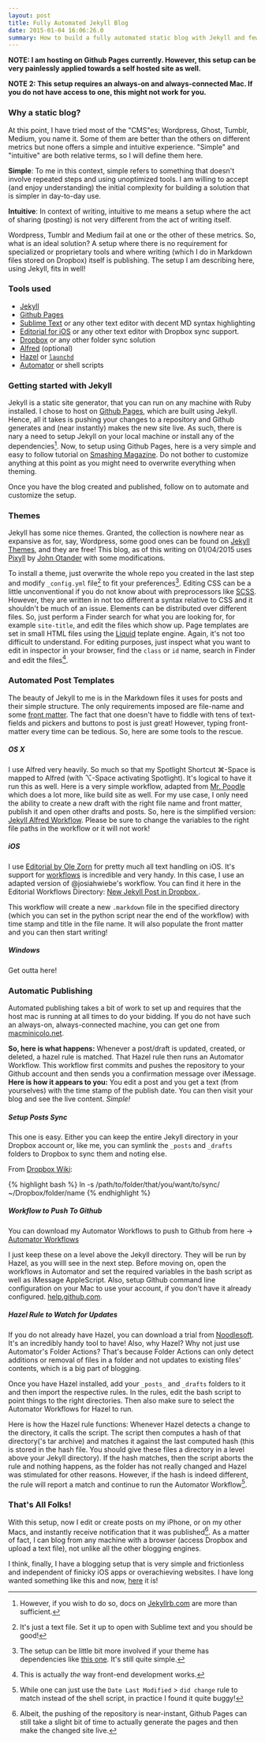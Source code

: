 ```yaml
---
layout: post
title: Fully Automated Jekyll Blog
date: 2015-01-04 16:06:26.0
summary: How to build a fully automated static blog with Jekyll and few other nice utilities running on your Mac.
---
```


**NOTE: I am hosting on Github Pages currently. However, this setup can be very painlessly applied towards a self hosted site as well.**

**NOTE 2: This setup requires an always-on and always-connected Mac. If you do not have access to one, this might not work for you.**

### Why a static blog?

At this point, I have tried most of the "CMS"es; Wordpress, Ghost, Tumblr, Medium, you name it. Some of them are better than the others on different metrics but none offers a simple and intuitive experience. "Simple" and "intuitive" are both relative terms, so I will define them here. 

**Simple**: To me in this context, simple refers to something that doesn't involve repeated steps and using unoptimized tools. I am willing to accept (and enjoy understanding) the initial complexity for building a solution that is simpler in day-to-day use.

**Intuitive**: In context of writing, intuitive to me means a setup where the act of sharing (posting) is not very different from the act of writing itself. 

Wordpress, Tumblr and Medium fail at one or the other of these metrics. So, what is an ideal solution? A setup where there is no requirement for specialized or proprietary tools and where writing (which I do in Markdown files stored on Dropbox) itself is publishing. The setup I am describing here, using Jekyll, fits in well!

### Tools used

* [Jekyll](http://jekyllrb.com)
* [Github Pages](https://pages.github.com)
* [Sublime Text](http://www.sublimetext.com/3) or any other text editor with decent MD syntax highlighting
* [Editorial for iOS](http://omz-software.com/editorial/) or any other text editor with Dropbox sync support.
* [Dropbox](https://www.dropbox.com) or any other folder sync solution
* [Alfred](http://www.alfredapp.com) (optional)
* [Hazel](http://www.noodlesoft.com/hazel.php) or [`launchd`](http://launchd.info)
* [Automator](http://support.apple.com/en-us/HT2488) or shell scripts

### Getting started with Jekyll

Jekyll is a static site generator, that you can run on any machine with Ruby installed. I chose to host on [Github Pages](https://pages.github.com), which are built using Jekyll. Hence, all it takes is pushing your changes to a repository and Github generates and (near instantly) makes the new site live. As such, there is nary a need to setup Jekyll on your local machine or install any of the dependencies[^fn-1]. Now, to setup using Github Pages, here is a very simple and easy to follow tutorial on [Smashing Magazine](http://www.smashingmagazine.com/2014/08/01/build-blog-jekyll-github-pages/). Do not bother to customize anything at this point as you might need to overwrite everything when theming.

Once you have the blog created and published, follow on to automate and customize the setup.

### Themes

Jekyll has some nice themes. Granted, the collection is nowhere near as expansive as for, say, Wordpress, some good ones can be found on [Jekyll Themes](http://jekyllthemes.org), and they are free! This blog, as of this writing on 01/04/2015 uses [Pixyll](http://jekyllthemes.org/themes/pixyll/) by [John Otander](http://johnotander.com) with some modifications.

To install a theme, just overwrite the whole repo you created in the last step and modify `_config.yml` file[^fn-2] to fit your preferences[^fn-3]. Editing CSS can be a little unconventional if you do not know about with preprocessors like [SCSS](http://sass-lang.com). However, they are written in not too different a syntax relative to CSS and it shouldn't be much of an issue. Elements can be distributed over different files. So, just perform a Finder search for what you are looking for, for example `site-title`, and edit the files which show up. Page templates are set in small HTML files using the [Liquid](https://github.com/Shopify/liquid/wiki) teplate engine. Again, it's not too difficult to understand. For editing purposes, just inspect what you want to edit in inspector in your browser, find the `class` or `id` name, search in Finder and edit the files[^fn-4].

### Automated Post Templates

The beauty of Jekyll to me is in the Markdown files it uses for posts and their simple structure. The only requirements imposed are file-name and some [front matter](http://jekyllrb.com/docs/frontmatter/). The fact that one doesn't have to fiddle with tens of text-fields and pickers and buttons to post is just great! However, typing front-matter every time can be tedious. So, here are some tools to the rescue.

##### OS X
I use Alfred very heavily. So much so that my Spotlight Shortcut ⌘-Space is mapped to Alfred (with ⌥-Space activating Spotlight). It's logical to have it run this as well. Here is a very simple workflow, adapted from [Mr. Poodle](http://frederikvoigt.de/2014/07/08/Mr-Poole---An-Alfred-Workflow-for-Jekyll-Sites/) which does a lot more, like build site as well. For my use case, I only need the ability to create a new draft with the right file name and front matter, publish it and open other drafts and posts. So, here is the simplified version: [Jekyll Alfred Workflow](http://culturedpixel.com/uploads/Jekyll.alfredworkflow). Please be sure to change the variables to the right file paths in the workflow or it will not work!

##### iOS
I use [Editorial by Ole Zorn](http://omz-software.com/editorial/) for pretty much all text handling on iOS. It's support for [workflows](http://www.editorial-workflows.com) is incredible and very handy. In this case, I use an adapted version of @josiahwiebe's workflow. You can find it here in the Editorial Workflows Directory: [New Jekyll Post in Dropbox ](http://www.editorial-workflows.com/workflow/5797754072727552/auAEu7A0Rmg).

This workflow will create a new `.markdown` file in the specified directory (which you can set in the python script near the end of the workflow) with time stamp and title in the file name. It will also populate the front matter and you can then start writing!

##### Windows
Get outta here!

### Automatic Publishing

Automated publishing takes a bit of work to set up and requires that the host mac is running at all times to do your bidding. If you do not have such an always-on, always-connected machine, you can get one from [macminicolo.net](http://www.macminicolo.net/). 

**So, here is what happens:** Whenever a post/draft is updated, created, or deleted, a hazel rule is matched. That Hazel rule then runs an Automator Workflow. This workflow first commits and pushes the repository to your Github account and then sends you a confirmation message over iMessage.
**Here is how it appears to you:** You edit a post and you get a text (from yourselves) with the time stamp of the publish date. You can then visit your blog and see the live content. *Simple!*

##### Setup Posts Sync
This one is easy. Either you can keep the entire Jekyll directory in your Dropbox account or, like me, you can symlink the `_posts` and `_drafts` folders to Dropbox to sync them and noting else.

From [Dropbox Wiki](http://www.dropboxwiki.com/tips-and-tricks/sync-other-folders#Mac_OS_X):

{% highlight bash %}
ln -s /path/to/folder/that/you/want/to/sync/ ~/Dropbox/folder/name
{% endhighlight %}

##### Workflow to Push To Github
You can download my Automator Workflows to push to Github from here → [Automator Workflows](http://culturedpixel.com/uploads/Github%20Push%20Workflows.zip)

I just keep these on a level above the Jekyll directory. They will be run by Hazel, as you willl see in the next step. Before moving on, open the workflows in Automator and set the required variables in the bash script as well as iMessage AppleScript. Also, setup Github command line configuration on your Mac to use your account, if you don't have it already configured. [help.github.com](https://help.github.com/articles/set-up-git/).

##### Hazel Rule to Watch for Updates
If you do not already have Hazel, you can download a trial from [Noodlesoft](http://www.noodlesoft.com/hazel.php). It's an incredibly handy tool to have! Also, why Hazel? Why not just use Automator's Folder Actions? That's because Folder Actions can only detect additions or removal of files in a folder and not updates to existing files' contents, which is a big part of blogging.

Once you have Hazel installed, add your `_posts_` and `_drafts` folders to it and then import the respective rules. In the rules, edit the bash script to point things to the right directories. Then also make sure to select the Automator Workflows for Hazel to run.

Here is how the Hazel rule functions: Whenever Hazel detects a change to the directory, it calls the script. The script then computes a hash of that directory('s tar archive) and matches it against the last computed hash (this is stored in the hash file. You should give these files a directory in a level above your Jekyll directory). If the hash matches, then the script aborts the rule and nothing happens, as the folder has not really changed and Hazel was stimulated for other reasons. However, if the hash is indeed different, the rule will report a match and continue to run the Automator Workflow[^fn-5]. 

### That's All Folks!
With this setup, now I edit or create posts on my iPhone, or on my other Macs, and instantly receive notification that it was published[^fn-6]. As a matter of fact, I can blog from any machine with a browser (access Dropbox and upload a text file), not unlike all the other blogging engines.

I think, finally, I have a blogging setup that is very simple and frictionless and independent of finicky iOS apps or overachieving  websites. I have long wanted something like this and now, [here](https://github.com/gravicle/gravicle.github.io) it is!

[^fn-1]: However, if you wish to do so, docs on [Jekyllrb.com](http://jekyllrb.com/docs/home/) are more than sufficient.
[^fn-2]: It's just a text file. Set it up to open with Sublime text and you should be good!
[^fn-3]: The setup can be little bit more involved if your theme has dependencies like [this one](https://mademistakes.com/articles/minimal-mistakes-jekyll-theme/#installation). It's still quite simple.
[^fn-4]: This is actually *the* way front-end development works.
[^fn-5]: While one can just use the `Date Last Modified` > `did change` rule to match instead of the shell script, in practice I found it quite buggy!
[^fn-6]: Albeit, the pushing of the repository is near-instant, Github Pages can still take a slight bit of time to actually generate the pages and then make the changed site live.